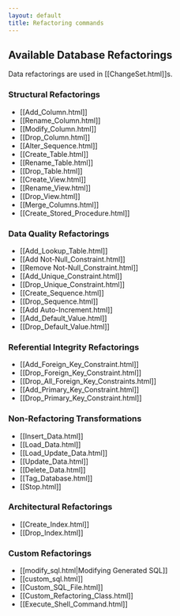 ```yaml
---
layout: default
title: Refactoring commands
---
```


## Available Database Refactorings ##

Data refactorings are used in [[ChangeSet.html]]s.

### Structural Refactorings ###
  * [[Add_Column.html]]
  * [[Rename_Column.html]]
  * [[Modify_Column.html]]
  * [[Drop_Column.html]]
  * [[Alter_Sequence.html]]
  * [[Create_Table.html]]
  * [[Rename_Table.html]]
  * [[Drop_Table.html]]
  * [[Create_View.html]]
  * [[Rename_View.html]]
  * [[Drop_View.html]]
  * [[Merge_Columns.html]]
  * [[Create_Stored_Procedure.html]]
### Data Quality Refactorings ###
  * [[Add_Lookup_Table.html]]
  * [[Add Not-Null_Constraint.html]]
  * [[Remove Not-Null_Constraint.html]]
  * [[Add_Unique_Constraint.html]]
  * [[Drop_Unique_Constraint.html]]
  * [[Create_Sequence.html]]
  * [[Drop_Sequence.html]]
  * [[Add Auto-Increment.html]]
  * [[Add_Default_Value.html]]
  * [[Drop_Default_Value.html]]
### Referential Integrity Refactorings ###
  * [[Add_Foreign_Key_Constraint.html]]
  * [[Drop_Foreign_Key_Constraint.html]]
  * [[Drop_All_Foreign_Key_Constraints.html]]
  * [[Add_Primary_Key_Constraint.html]]
  * [[Drop_Primary_Key_Constraint.html]]



### Non-Refactoring Transformations ###
  * [[Insert_Data.html]]
  * [[Load_Data.html]]
  * [[Load_Update_Data.html]]
  * [[Update_Data.html]]
  * [[Delete_Data.html]]
  * [[Tag_Database.html]]
  * [[Stop.html]]

### Architectural Refactorings ###
  * [[Create_Index.html]]
  * [[Drop_Index.html]]
### Custom Refactorings ###
  * [[modify_sql.html|Modifying Generated SQL]]
  * [[custom_sql.html]]
  * [[Custom_SQL_File.html]]
  * [[Custom_Refactoring_Class.html]]
  * [[Execute_Shell_Command.html]]
